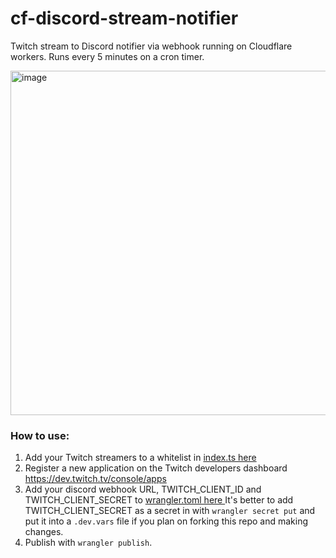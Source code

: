 # cf-discord-stream-notifier
Twitch stream to Discord notifier via webhook running on Cloudflare workers. Runs every 5 minutes on a cron timer.

<img width="551" alt="image" src="https://github.com/x8BitRain/cf-discord-stream-notifier/assets/15372551/5d84f9b8-1a5b-4f47-8557-52ac347bcd7b">

### How to use: 
1. Add your Twitch streamers to a whitelist in [index.ts here](https://github.com/x8BitRain/cf-discord-stream-notifier/blob/main/src/index.ts#L9)
2. Register a new application on the Twitch developers dashboard https://dev.twitch.tv/console/apps
3. Add your discord webhook URL, TWITCH_CLIENT_ID and TWITCH_CLIENT_SECRET to [wrangler.toml here ](https://github.com/x8BitRain/cf-discord-stream-notifier/blob/main/wrangler.toml)
  It's better to add TWITCH_CLIENT_SECRET as a secret in with `wrangler secret put` and put it into a `.dev.vars` file if you plan on forking this repo and making changes.
4. Publish with `wrangler publish`.
